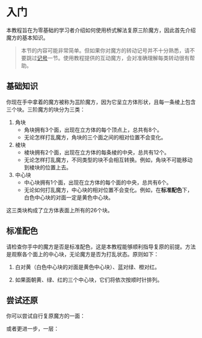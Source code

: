 <script type="text/javascript" src="/twistysim.js"></script>
<style type="text/css" rel="stylesheet">
/* modifies the opacity of the cube wireframe */
.ttk-shp-poly {
    stroke-opacity: 0.3;
}
</style>
# 入门

本教程旨在为零基础的学习者介绍如何使用桥式解法复原三阶魔方，因此首先介绍魔方的基本知识。

>本节的内容可能非常简单。但如果你对魔方的转动记号并不十分熟悉，请不要跳过[记号](./beginners/记号.md)一节。使用教程提供的互动魔方，会对准确理解每类转动很有帮助。

## 基础知识

你现在手中拿着的魔方被称为**三**阶魔方，因为它呈立方体形状，且每一条棱上包含三个块。三阶魔方的块分为三类：

1. 角块
   - 角块拥有3个面，出现在立方体的每个顶点上，总共有8个。
   - 无论怎样打乱魔方，角块的三个面之间的相对位置不会变化。
2. 棱块
    - 棱块拥有2个面，出现在立方体的每条棱的中央，总共有12个。
    - 无论怎样打乱魔方，不同类型的块不会相互转换。例如，角块不可能移动到棱块的位置上去。
3. 中心块
    - 中心块拥有1个面，出现在立方体的每个面的中央，总共有6个。
    - 无论如何打乱魔方，中心块的相对位置不会变化。例如，在**标准配色**下，白色中心块的对面一定是黄色中心块。

这三类块构成了立方体表面上所有的26个块。

## 标准配色

请检查你手中的魔方是否是标准配色，这是本教程能够顺利指导复原的前提。方法是观察各个面上的中心块，无论魔方是否为打乱状态。原则如下：

1. 白对黄（白色中心块的对面是黄色中心块）、蓝对绿、橙对红。

2. 如果面朝黄、绿、红的三个中心块，它们将依次按顺时针排列。

<div id="color">
<script type="text/javascript">
  TTk.AlgorithmPuzzle(3)
    .size({width:300, height:300})
    .fc('tttttttttttttgttttttttrttttttttytttttttttttttttttttttt')
    .movePeriod(1000)
    ('#color');
</script>


## 尝试还原

你可以尝试自行复原魔方的一面：

<div id="face">
<script type="text/javascript">
  TTk.AlgorithmPuzzle(3)
    .size({width:300, height:300})
    .fc('tttttttttttttttttttttttttttyyyyyyyyytttttttttttttttttt')
    .movePeriod(1000)
    ('#face');
</script>

或者更进一步，一层：

<div id="slice">
<script type="text/javascript">
  TTk.AlgorithmPuzzle(3)
    .size({width:300, height:300})
    .fc('tttttttttttttttgggttttttrrryyyyyyyyytttttttttttttttttt')
    .movePeriod(1000)
    ('#slice');
</script>

